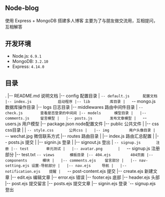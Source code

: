 ## Node-blog

使用 Express + MongoDB 搭建多人博客
主要为了与朋友做交流用，互相提问，互相解答

## 开发环境

- Node.js: `6.9.1`
- MongoDB: `3.2.10`
- Express: `4.14.0`

## 目录
.
|-- README.md  			说明文档
|-- config		配置目录
|   `-- default.js		配置文档
|-- index.js			启动程序
|-- lib			库目录
|   `-- mongo.js		数据库操作目录
|-- logs		日志目录
|-- middlewares		路由中间件目录
|   `-- check.js		查看是否登录的中间间
|-- models		模型目录
|   |-- comments.js		留言模型
|   |-- posts.js		发布文章模型
|   `-- users.js		用户模型
|-- package.json		node配置文件
|-- public		公共文件
|   |-- css		    css目录
|   |   `-- style.css		公共css
|   |-- img		    用户头像目录
|   `-- wechat.jpg		微信联系方式
|-- routes		路由目录
|   |-- index.js		路由汇总配置
|   |-- posts.js		提交
|   |-- signin.js		登录
|   |-- signout.js		登出
|   `-- signup.js		注册
|-- test		单元测试
|   |-- avatar.png		
|   `-- signup.js		注册部分
|-- test.txt
`-- views		模板目录
    |-- 404.ejs			404页面
    |-- components	     模块
    |   |-- comments.ejs	留言部分
    |   |-- nav-setting.ejs	设置-导航部分
    |   |-- nav.ejs		导航
    |   |-- notification.ejs	提醒
    |   `-- post-content.ejs	提交
    |-- create.ejs		新建文章
    |-- edit.ejs		编辑文章
    |-- error.ejs		错误
    |-- footer.ejs		底部
    |-- header.ejs		头部
    |-- post.ejs		提交留言
    |-- posts.ejs		提交文章
    |-- signin.ejs		登录
    `-- signup.ejs		登出
